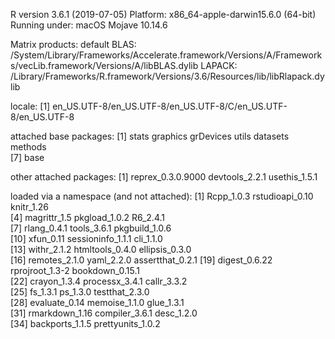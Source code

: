 R version 3.6.1 (2019-07-05)
Platform: x86_64-apple-darwin15.6.0 (64-bit)
Running under: macOS Mojave 10.14.6

Matrix products: default
BLAS:   /System/Library/Frameworks/Accelerate.framework/Versions/A/Frameworks/vecLib.framework/Versions/A/libBLAS.dylib
LAPACK: /Library/Frameworks/R.framework/Versions/3.6/Resources/lib/libRlapack.dylib

locale:
[1] en_US.UTF-8/en_US.UTF-8/en_US.UTF-8/C/en_US.UTF-8/en_US.UTF-8

attached base packages:
[1] stats     graphics  grDevices utils     datasets  methods  
[7] base     

other attached packages:
[1] reprex_0.3.0.9000 devtools_2.2.1    usethis_1.5.1    

loaded via a namespace (and not attached):
 [1] Rcpp_1.0.3        rstudioapi_0.10   knitr_1.26       
 [4] magrittr_1.5      pkgload_1.0.2     R6_2.4.1         
 [7] rlang_0.4.1       tools_3.6.1       pkgbuild_1.0.6   
[10] xfun_0.11         sessioninfo_1.1.1 cli_1.1.0        
[13] withr_2.1.2       htmltools_0.4.0   ellipsis_0.3.0   
[16] remotes_2.1.0     yaml_2.2.0        assertthat_0.2.1 
[19] digest_0.6.22     rprojroot_1.3-2   bookdown_0.15.1  
[22] crayon_1.3.4      processx_3.4.1    callr_3.3.2      
[25] fs_1.3.1          ps_1.3.0          testthat_2.3.0   
[28] evaluate_0.14     memoise_1.1.0     glue_1.3.1       
[31] rmarkdown_1.16    compiler_3.6.1    desc_1.2.0       
[34] backports_1.1.5   prettyunits_1.0.2
